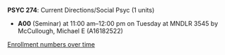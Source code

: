 **PSYC 274**: Current Directions/Social Psyc (1 units)

- **A00** (Seminar) at 11:00 am–12:00 pm on Tuesday at MNDLR 3545 by McCullough, Michael E (A16182522)

[Enrollment numbers over time](./PSYC274.tsv)
